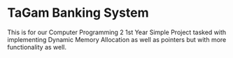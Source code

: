 # TaGam Banking System
This is for our Computer Programming 2 1st Year Simple Project tasked with implementing Dynamic Memory Allocation as well as pointers but with more functionality as well.
